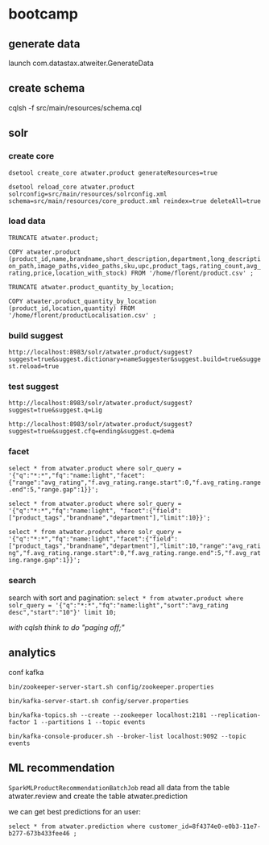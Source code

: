 # bootcamp

## generate data
launch com.datastax.atweiter.GenerateData

## create schema
cqlsh -f src/main/resources/schema.cql

## solr

### create core

`dsetool create_core atwater.product generateResources=true`

`dsetool reload_core atwater.product solrconfig=src/main/resources/solrconfig.xml schema=src/main/resources/core_product.xml reindex=true deleteAll=true`


### load data
`TRUNCATE atwater.product;`

`COPY atwater.product (product_id,name,brandname,short_description,department,long_description_path,image_paths,video_paths,sku,upc,product_tags,rating_count,avg_rating,price,location_with_stock) FROM '/home/florent/product.csv' ;`

`TRUNCATE atwater.product_quantity_by_location;`

`COPY atwater.product_quantity_by_location (product_id,location,quantity) FROM '/home/florent/productLocalisation.csv' ;`

### build suggest

`http://localhost:8983/solr/atwater.product/suggest?suggest=true&suggest.dictionary=nameSuggester&suggest.build=true&suggest.reload=true`

### test suggest

`http://localhost:8983/solr/atwater.product/suggest?suggest=true&suggest.q=Lig`

`http://localhost:8983/solr/atwater.product/suggest?suggest=true&suggest.cfq=ending&suggest.q=dema`

### facet

`select * from atwater.product where solr_query = '{"q":"*:*","fq":"name:light","facet":{"range":"avg_rating","f.avg_rating.range.start":0,"f.avg_rating.range.end":5,"range.gap":1}}';`

`select * from atwater.product where solr_query = '{"q":"*:*","fq":"name:light", "facet":{"field":["product_tags","brandname","department"],"limit":10}}';`

`select * from atwater.product where solr_query = '{"q":"*:*","fq":"name:light","facet":{"field":["product_tags","brandname","department"],"limit":10,"range":"avg_rating","f.avg_rating.range.start":0,"f.avg_rating.range.end":5,"f.avg_rating.range.gap":1}}';`


### search

search with sort and pagination:
`select * from atwater.product where solr_query = '{"q":"*:*","fq":"name:light","sort":"avg_rating desc","start":"10"}' limit 10;`

*with cqlsh think to do "paging off;"*


## analytics

conf kafka

`bin/zookeeper-server-start.sh config/zookeeper.properties`

`bin/kafka-server-start.sh config/server.properties`

`bin/kafka-topics.sh --create --zookeeper localhost:2181 --replication-factor 1 --partitions 1 --topic events`

`bin/kafka-console-producer.sh --broker-list localhost:9092 --topic events`


## ML recommendation

`SparkMLProductRecommendationBatchJob` read all data from the table atwater.review and create the table atwater.prediction

we can get best predictions for an user:

`select * from atwater.prediction where customer_id=8f4374e0-e0b3-11e7-b277-673b433fee46 ;`
